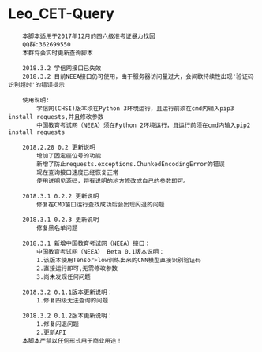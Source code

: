 # Leo_CET-Query
        本脚本适用于2017年12月的四六级准考证暴力找回
        QQ群:362699550  
        本群将会实时更新查询脚本
		
		2018.3.2 学信网接口已失效
		2018.3.2 目前NEEA接口仍可使用，由于服务器访问量过大，会间歇持续性出现'验证码识别超时'的错误提示
        
        使用说明:  
            学信网(CHSI)版本须在Python 3环境运行，且运行前须在cmd内输入pip3 install requests,并且修改参数
            中国教育考试网（NEEA）须在Python 2环境运行，且运行前须在cmd内输入pip2 install requests
        
        2018.2.28 0.2 更新说明
            增加了固定座位号的功能
            新增了防止requests.exceptions.ChunkedEncodingError的错误
            现在查询接口速度已经恢复正常
            使用说明见源码，将有说明的地方修改成自己的参数即可。
			
		2018.3.1 0.2.2 更新说明
            修复在CMD窗口运行查找成功后会出现闪退的问题
			
		2018.3.1 0.2.3 更新说明
            修复黑名单问题
            
        2018.3.1 新增中国教育考试网（NEEA）接口：
            中国教育考试网（NEEA） Beta 0.1版本说明：
            1.该版本使用TensorFlow训练出来的CNN模型直接识别验证码
            2.直接运行即可,无需修改参数
            3.尚未发现任何问题
        
		2018.3.2 0.1.1版本更新说明：
			1.修复四级无法查询的问题

		2018.3.2 0.1.2版本更新说明：
			1.修复闪退问题
			2.更新API
        本脚本严禁以任何形式用于商业用途！
